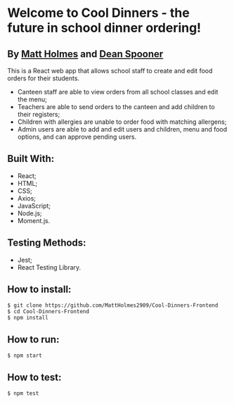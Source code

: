 # Welcome to Cool Dinners - the future in school dinner ordering!

## By [Matt Holmes](https://github.com/MattHolmes2909) and [Dean Spooner](https://github.com/DeanSpooner)

This is a React web app that allows school staff to create and edit food orders for their students. 

- Canteen staff are able to view orders from all school classes and edit the menu;
- Teachers are able to send orders to the canteen and add children to their registers;
- Children with allergies are unable to order food with matching allergens;
- Admin users are able to add and edit users and children, menu and food options, and can approve pending users.

## Built With:

- React;
- HTML;
- CSS;
- Axios;
- JavaScript;
- Node.js;
- Moment.js.

## Testing Methods:

- Jest;
- React Testing Library.

## How to install:

    $ git clone https://github.com/MattHolmes2909/Cool-Dinners-Frontend
    $ cd Cool-Dinners-Frontend
    $ npm install

## How to run:

    $ npm start

## How to test:

    $ npm test
